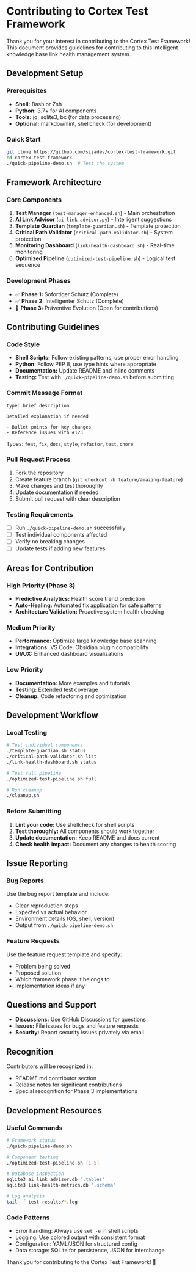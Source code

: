 # Contributing to Cortex Test Framework

Thank you for your interest in contributing to the Cortex Test Framework! This document provides guidelines for contributing to this intelligent knowledge base link health management system.

## Development Setup

### Prerequisites
- **Shell:** Bash or Zsh
- **Python:** 3.7+ for AI components
- **Tools:** jq, sqlite3, bc (for data processing)
- **Optional:** markdownlint, shellcheck (for development)

### Quick Start
```bash
git clone https://github.com/sijadev/cortex-test-framework.git
cd cortex-test-framework
./quick-pipeline-demo.sh  # Test the system
```

## Framework Architecture

### Core Components
1. **Test Manager** (`test-manager-enhanced.sh`) - Main orchestration
2. **AI Link Advisor** (`ai-link-advisor.py`) - Intelligent suggestions  
3. **Template Guardian** (`template-guardian.sh`) - Template protection
4. **Critical Path Validator** (`critical-path-validator.sh`) - System protection
5. **Monitoring Dashboard** (`link-health-dashboard.sh`) - Real-time monitoring
6. **Optimized Pipeline** (`optimized-test-pipeline.sh`) - Logical test sequence

### Development Phases
- ✅ **Phase 1:** Sofortiger Schutz (Complete)
- ✅ **Phase 2:** Intelligenter Schutz (Complete)  
- 🔄 **Phase 3:** Präventive Evolution (Open for contributions)

## Contributing Guidelines

### Code Style
- **Shell Scripts:** Follow existing patterns, use proper error handling
- **Python:** Follow PEP 8, use type hints where appropriate
- **Documentation:** Update README and inline comments
- **Testing:** Test with `./quick-pipeline-demo.sh` before submitting

### Commit Message Format
```
type: brief description

Detailed explanation if needed

- Bullet points for key changes
- Reference issues with #123
```

Types: `feat`, `fix`, `docs`, `style`, `refactor`, `test`, `chore`

### Pull Request Process
1. Fork the repository
2. Create feature branch (`git checkout -b feature/amazing-feature`)
3. Make changes and test thoroughly
4. Update documentation if needed
5. Submit pull request with clear description

### Testing Requirements
- [ ] Run `./quick-pipeline-demo.sh` successfully
- [ ] Test individual components affected
- [ ] Verify no breaking changes
- [ ] Update tests if adding new features

## Areas for Contribution

### High Priority (Phase 3)
- **Predictive Analytics:** Health score trend prediction
- **Auto-Healing:** Automated fix application for safe patterns
- **Architecture Validation:** Proactive system health checking

### Medium Priority
- **Performance:** Optimize large knowledge base scanning
- **Integrations:** VS Code, Obsidian plugin compatibility
- **UI/UX:** Enhanced dashboard visualizations

### Low Priority  
- **Documentation:** More examples and tutorials
- **Testing:** Extended test coverage
- **Cleanup:** Code refactoring and optimization

## Development Workflow

### Local Testing
```bash
# Test individual components
./template-guardian.sh status
./critical-path-validator.sh list
./link-health-dashboard.sh status

# Test full pipeline
./optimized-test-pipeline.sh full

# Run cleanup
./cleanup.sh
```

### Before Submitting
1. **Lint your code:** Use shellcheck for shell scripts
2. **Test thoroughly:** All components should work together
3. **Update documentation:** Keep README and docs current
4. **Check health impact:** Document any changes to health scoring

## Issue Reporting

### Bug Reports
Use the bug report template and include:
- Clear reproduction steps
- Expected vs actual behavior
- Environment details (OS, shell, version)
- Output from `./quick-pipeline-demo.sh`

### Feature Requests  
Use the feature request template and specify:
- Problem being solved
- Proposed solution
- Which framework phase it belongs to
- Implementation ideas if any

## Questions and Support

- **Discussions:** Use GitHub Discussions for questions
- **Issues:** File issues for bugs and feature requests
- **Security:** Report security issues privately via email

## Recognition

Contributors will be recognized in:
- README.md contributor section
- Release notes for significant contributions
- Special recognition for Phase 3 implementations

## Development Resources

### Useful Commands
```bash
# Framework status
./quick-pipeline-demo.sh

# Component testing
./optimized-test-pipeline.sh [1-5]

# Database inspection
sqlite3 ai_link_advisor.db ".tables"
sqlite3 link-health-metrics.db ".schema"

# Log analysis
tail -f test-results/*.log
```

### Code Patterns
- Error handling: Always use `set -e` in shell scripts  
- Logging: Use colored output with consistent format
- Configuration: YAML/JSON for structured config
- Data storage: SQLite for persistence, JSON for interchange

Thank you for contributing to the Cortex Test Framework! 🚀